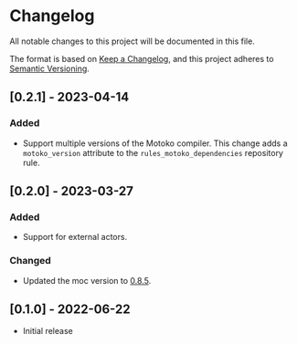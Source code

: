 # Changelog

All notable changes to this project will be documented in this file.

The format is based on [Keep a Changelog](https://keepachangelog.com/en/1.0.0/),
and this project adheres to [Semantic Versioning](https://semver.org/spec/v2.0.0.html).

## [0.2.1] - 2023-04-14

### Added
* Support multiple versions of the Motoko compiler.
  This change adds a `motoko_version` attribute to the `rules_motoko_dependencies` repository rule.

## [0.2.0] - 2023-03-27

### Added
* Support for external actors.

### Changed
* Updated the moc version to [0.8.5](https://github.com/dfinity/motoko/releases/tag/0.8.5).

## [0.1.0] - 2022-06-22
* Initial release

